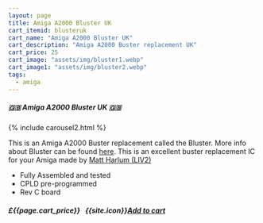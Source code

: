 ```yaml
---
layout: page
title: Amiga A2000 Bluster UK
cart_itemid: blusteruk
cart_name: "Amiga A2000 Bluster UK"
cart_description: "Amiga A2000 Buster replacement UK"
cart_price: 25
cart_image: "assets/img/bluster1.webp"
cart_image1: "assets/img/bluster2.webp"
tags: 
  - amiga
---
```


##### 🇬🇧 Amiga A2000 Bluster UK 🇬🇧

{% include carousel2.html %}

This is an Amiga A2000 Buster replacement called the Bluster. More info about Bluster can be found <a href="https://github.com/LIV2/Bluster" target="_blank">here</a>. This is an excellent buster replacement IC for your Amiga made by <a href="https://twitter.com/LIV2" target="_blank">Matt Harlum (LIV2)</a>

* Fully Assembled and tested
* CPLD pre-programmed
* Rev C board

##### £{{page.cart_price}} &nbsp; {{site.icon}}[Add to cart](/cart#{{page.cart_itemid}})